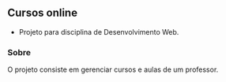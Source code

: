 ## Cursos online

- Projeto para disciplina de Desenvolvimento Web.

### Sobre
O projeto consiste em gerenciar cursos e aulas de um professor.
